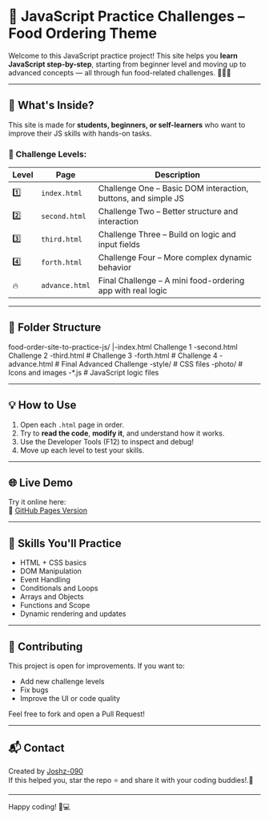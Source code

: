 # 🍔 JavaScript Practice Challenges – Food Ordering Theme

Welcome to this JavaScript practice project! This site helps you **learn JavaScript step-by-step**, starting from beginner level and moving up to advanced concepts — all through fun food-related challenges. 🍕🍟🍩

---

## 🚀 What's Inside?

This site is made for **students, beginners, or self-learners** who want to improve their JS skills with hands-on tasks.

### 🔰 Challenge Levels:
| Level | Page         | Description |
|-------|--------------|-------------|
| 1️⃣   | `index.html` | Challenge One – Basic DOM interaction, buttons, and simple JS |
| 2️⃣   | `second.html`| Challenge Two – Better structure and interaction |
| 3️⃣   | `third.html` | Challenge Three – Build on logic and input fields |
| 4️⃣   | `forth.html` | Challenge Four – More complex dynamic behavior |
| 🔥   | `advance.html` | Final Challenge – A mini food-ordering app with real logic |

---

## 📁 Folder Structure

food-order-site-to-practice-js/ 
 |-index.html  Challenge 1 
 -second.html  Challenge 2 
 -third.html # Challenge 3 
 -forth.html # Challenge 4 
 -advance.html # Final Advanced Challenge 
 -style/ # CSS files 
 -photo/ # Icons and images 
 -*.js # JavaScript logic files


---

## 💡 How to Use

1. Open each `.html` page in order.
2. Try to **read the code**, **modify it**, and understand how it works.
3. Use the Developer Tools (F12) to inspect and debug!
4. Move up each level to test your skills.

---

## 🌐 Live Demo

Try it online here:  
🔗 [GitHub Pages Version](https://joshz-090.github.io/food-order-site-to-practice-js/)

---

## 📌 Skills You'll Practice

- HTML + CSS basics
- DOM Manipulation
- Event Handling
- Conditionals and Loops
- Arrays and Objects
- Functions and Scope
- Dynamic rendering and updates

---

## 🙌 Contributing

This project is open for improvements. If you want to:
- Add new challenge levels
- Fix bugs
- Improve the UI or code quality

Feel free to fork and open a Pull Request!

---

## 📬 Contact

Created by [Joshz-090](https://github.com/Joshz-090)  
If this helped you, star the repo ⭐ and share it with your coding buddies!.🥰

---

Happy coding! 🧠💻
